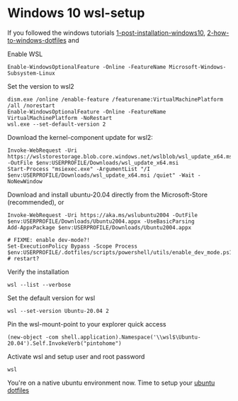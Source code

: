 # Windows 10 wsl-setup

If you followed the windows tutorials [1-post-installation-windows10](1-post-installation-windows10.md), [2-how-to-windows-dotfiles](2-how-to-windows-dotfiles.md) and


Enable WSL

    Enable-WindowsOptionalFeature -Online -FeatureName Microsoft-Windows-Subsystem-Linux

Set the version to wsl2

    dism.exe /online /enable-feature /featurename:VirtualMachinePlatform /all /norestart
    Enable-WindowsOptionalFeature -Online -FeatureName VirtualMachinePlatform -NoRestart
    wsl.exe --set-default-version 2

Download the kernel-component update for wsl2:

    Invoke-WebRequest -Uri https://wslstorestorage.blob.core.windows.net/wslblob/wsl_update_x64.msi -OutFile $env:USERPROFILE/Downloads/wsl_update_x64.msi
    Start-Process "msiexec.exe" -ArgumentList "/I $env:USERPROFILE/Downloads/wsl_update_x64.msi /quiet" -Wait -NoNewWindow

Download and install ubuntu-20.04 directly from the Microsoft-Store (recommended), or

    Invoke-WebRequest -Uri https://aka.ms/wslubuntu2004 -OutFile $env:USERPROFILE/Downloads/Ubuntu2004.appx -UseBasicParsing
    Add-AppxPackage $env:USERPROFILE/Downloads/Ubuntu2004.appx

    # FIXME: enable dev-mode?!
    Set-ExecutionPolicy Bypass -Scope Process
    $env:USERPROFILE/.dotfiles/scripts/powershell/utils/enable_dev_mode.ps1
    # restart?

Verify the installation

    wsl --list --verbose

Set the default version for wsl

    wsl --set-version Ubuntu-20.04 2

Pin the wsl-mount-point to your explorer quick access

    (new-object -com shell.application).Namespace('\\wsl$\Ubuntu-20.04').Self.InvokeVerb("pintohome")


Activate wsl and setup user and root password

    wsl

You're on a native ubuntu environment now. Time to setup your [ubuntu dotfiles](../ubuntu/1-how-to-ubuntu-dotfiles.md)
